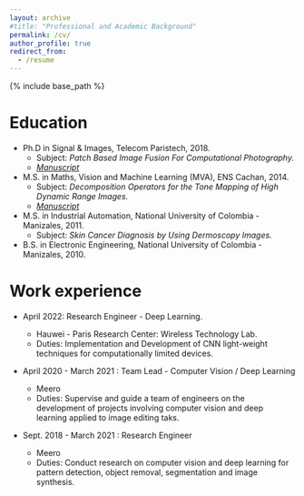 ```yaml
---
layout: archive
#title: "Professional and Academic Background"
permalink: /cv/
author_profile: true
redirect_from:
  - /resume
---
```


{% include base_path %}

Education
======
* Ph.D in Signal & Images, Telecom Paristech, 2018.
  * Subject: <em> Patch Based Image Fusion For Computational Photography.</em>
  * <a href="https://github.com/ocampobl/home/blob/master/files/Ocampo_PhD.pdf" download>
      <em> Manuscript </em>
    </a>
* M.S. in Maths, Vision and Machine Learning (MVA), ENS Cachan, 2014.
  * Subject: <em> Decomposition Operators for the Tone Mapping of High Dynamic Range Images.</em>
  * <a href="https://github.com/ocampobl/ocampobl.github.io/blob/master/files/MVA%20Report.pdf" download>
      <em> Manuscript </em>
    </a>
* M.S. in Industrial Automation, National University of Colombia - Manizales, 2011.
  * Subject: <em> Skin Cancer Diagnosis by Using Dermoscopy Images.</em>
* B.S. in Electronic Engineering, National University of Colombia - Manizales, 2010.

Work experience
======
* April 2022: Research Engineer - Deep Learning.
  * Hauwei - Paris Research Center: Wireless Technology Lab.
  * Duties: Implementation and Development of CNN light-weight techniques for computationally limited devices.

* April 2020 - March 2021 : Team Lead - Computer Vision / Deep Learning
  * Meero
  * Duties: Supervise and guide a team of engineers on the development of projects involving computer vision and deep learning applied to image editing taks.

* Sept. 2018 - March 2021 : Research Engineer
  * Meero
  * Duties: Conduct research on computer vision and deep learning for pattern detection, object removal, segmentation and image synthesis.
 
<!--
Skills
======
* Skill 1
* Skill 2
  * Sub-skill 2.1
  * Sub-skill 2.2
  * Sub-skill 2.3
* Skill 3

Publications
======
  <ul>{% for post in site.publications %}
    {% include archive-single-cv.html %}
  {% endfor %}</ul>
  
Talks
======
  <ul>{% for post in site.talks %}
    {% include archive-single-talk-cv.html %}
  {% endfor %}</ul>
  
Teaching
======
  <ul>{% for post in site.teaching %}
    {% include archive-single-cv.html %}
  {% endfor %}</ul>
  
Service and leadership
======
* Currently signed in to 43 different slack teams
-->
